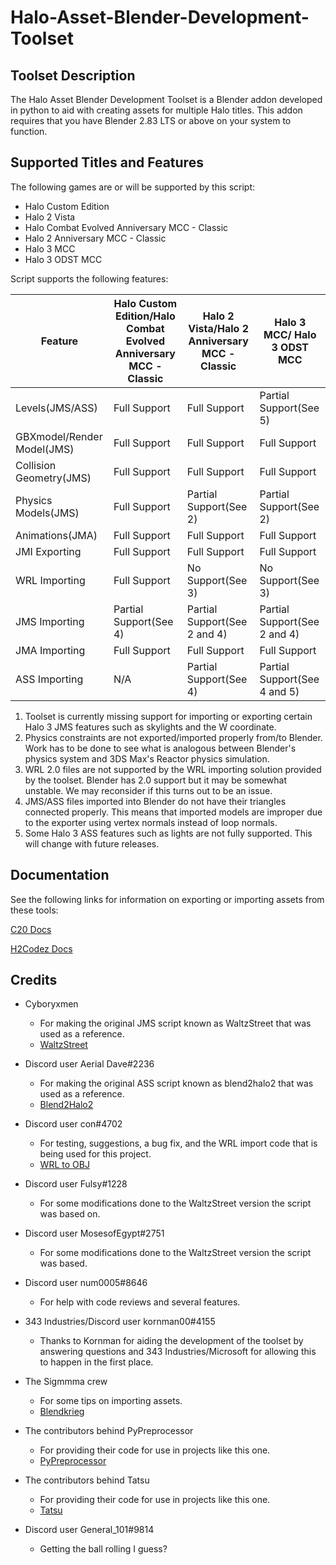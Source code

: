 # Halo-Asset-Blender-Development-Toolset

## Toolset Description
The Halo Asset Blender Development Toolset is a Blender addon developed in python to aid with creating assets for multiple Halo titles. This addon requires that you have Blender 2.83 LTS or above on your system to function.

## Supported Titles and Features
The following games are or will be supported by this script:

 * Halo Custom Edition
 * Halo 2 Vista
 * Halo Combat Evolved Anniversary MCC - Classic
 * Halo 2 Anniversary MCC - Classic
 * Halo 3 MCC
 * Halo 3 ODST MCC

Script supports the following features:

Feature                    | Halo Custom Edition/Halo Combat Evolved Anniversary MCC - Classic | Halo 2 Vista/Halo 2 Anniversary MCC - Classic  | Halo 3 MCC/ Halo 3 ODST MCC
-------------------------- | ----------------------------------------------------------------- | ---------------------------------------------- | ------------------------------------------
Levels(JMS/ASS)            | Full Support                                                      | Full Support                                   | Partial Support(See 5)     
GBXmodel/Render Model(JMS) | Full Support                                                      | Full Support                                   | Full Support 
Collision Geometry(JMS)    | Full Support                                                      | Full Support                                   | Full Support 
Physics Models(JMS)        | Full Support                                                      | Partial Support(See 2)                         | Partial Support(See 2)
Animations(JMA)            | Full Support                                                      | Full Support                                   | Full Support
JMI Exporting              | Full Support                                                      | Full Support                                   | Full Support
WRL Importing              | Full Support                                                      | No Support(See 3)                              | No Support(See 3)
JMS Importing              | Partial Support(See 4)                                            | Partial Support(See 2 and 4)                   | Partial Support(See 2 and 4)
JMA Importing              | Full Support                                                      | Full Support                                   | Full Support
ASS Importing              | N/A                                                               | Partial Support(See 4)                         | Partial Support(See 4 and 5) 

 1. Toolset is currently missing support for importing or exporting certain Halo 3 JMS features such as skylights and the W coordinate.
 2. Physics constraints are not exported/imported properly from/to Blender. Work has to be done to see what is analogous between Blender's physics system and 3DS Max's Reactor physics simulation.
 3. WRL 2.0 files are not supported by the WRL importing solution provided by the toolset. Blender has 2.0 support but it may be somewhat unstable. We may reconsider if this turns out to be an issue.
 4. JMS/ASS files imported into Blender do not have their triangles connected properly. This means that imported models are improper due to the exporter using vertex normals instead of loop normals.
 5. Some Halo 3 ASS features such as lights are not fully supported. This will change with future releases.

## Documentation
See the following links for information on exporting or importing assets from these tools:

[C20 Docs](https://c20.reclaimers.net/)

[H2Codez Docs](https://num0005.github.io/h2codez_docs/w/home.html)

## Credits

 * Cyboryxmen
   * For making the original JMS script known as WaltzStreet that was used as a reference.
   * [WaltzStreet](http://forum.halomaps.org/index.cfm?page=topic&topicID=42486)

 * Discord user Aerial Dave#2236
   * For making the original ASS script known as blend2halo2 that was used as a reference.
   * [Blend2Halo2](http://forum.halomaps.org/index.cfm?page=topic&topicID=48139)

 * Discord user con#4702
   * For testing, suggestions, a bug fix, and the WRL import code that is being used for this project.
   * [WRL to OBJ](https://github.com/csauve/mek/blob/wrl-to-obj-colors/tools_misc/wrl_to_obj.py)

 * Discord user Fulsy#1228
   * For some modifications done to the WaltzStreet version the script was based on.

 * Discord user MosesofEgypt#2751
   * For some modifications done to the WaltzStreet version the script was based.

 * Discord user num0005#8646
   * For help with code reviews and several features.

 * 343 Industries/Discord user kornman00#4155
   * Thanks to Kornman for aiding the development of the toolset by answering questions and 343 Industries/Microsoft for allowing this to happen in the first place.

 * The Sigmmma crew
   * For some tips on importing assets.
   * [Blendkrieg](https://github.com/Sigmmma/Blendkrieg)

 * The contributors behind PyPreprocessor
   * For providing their code for use in projects like this one.
   * [PyPreprocessor](https://github.com/interpreters/pypreprocessor)

 * The contributors behind Tatsu
   * For providing their code for use in projects like this one.
   * [Tatsu](https://github.com/neogeny/TatSu)

 * Discord user General_101#9814
   * Getting the ball rolling I guess?
